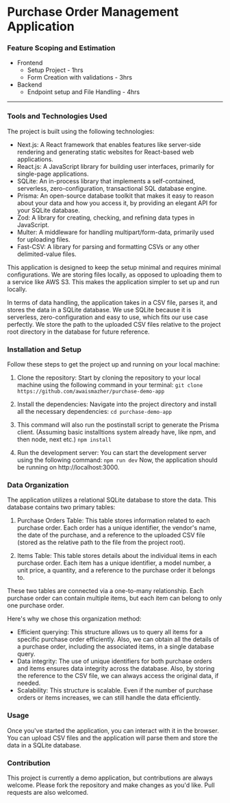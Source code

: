 # Purchase Order Management Application
### Feature Scoping and Estimation
- Frontend
    - Setup Project - 1hrs
    - Form Creation with validations - 3hrs
- Backend
    - Endpoint setup and File Handling - 4hrs 
-----

### Tools and Technologies Used
The project is built using the following technologies:

- Next.js: A React framework that enables features like server-side rendering and generating static websites for React-based web applications.
- React.js: A JavaScript library for building user interfaces, primarily for single-page applications.
- SQLite: An in-process library that implements a self-contained, serverless, zero-configuration, transactional SQL database engine.
- Prisma: An open-source database toolkit that makes it easy to reason about your data and how you access it, by providing an elegant API for your SQLite database.
- Zod: A library for creating, checking, and refining data types in JavaScript.
- Multer: A middleware for handling multipart/form-data, primarily used for uploading files.
- Fast-CSV: A library for parsing and formatting CSVs or any other delimited-value files.

This application is designed to keep the setup minimal and requires minimal configurations. We are storing files locally, as opposed to uploading them to a service like AWS S3. This makes the application simpler to set up and run locally.

In terms of data handling, the application takes in a CSV file, parses it, and stores the data in a SQLite database. We use SQLite because it is serverless, zero-configuration and easy to use, which fits our use case perfectly. We store the path to the uploaded CSV files relative to the project root directory in the database for future reference.

### Installation and Setup
Follow these steps to get the project up and running on your local machine:

1. Clone the repository: Start by cloning the repository to your local machine using the following command in your terminal:
`git clone https://github.com/awaismazher/purchase-demo-app`

2. Install the dependencies: Navigate into the project directory and install all the necessary dependencies:
`cd purchase-demo-app`

3. This command will also run the postinstall script to generate the Prisma client. (Assuming basic installtions system already have, like npm, and then node, next etc.)
`npm install`

4. Run the development server: You can start the development server using the following command:
`npm run dev`
Now, the application should be running on http://localhost:3000.

### Data Organization
The application utilizes a relational SQLite database to store the data. This database contains two primary tables:

1. Purchase Orders Table: This table stores information related to each purchase order. Each order has a unique identifier, the vendor's name, the date of the purchase, and a reference to the uploaded CSV file (stored as the relative path to the file from the project root).

2. Items Table: This table stores details about the individual items in each purchase order. Each item has a unique identifier, a model number, a unit price, a quantity, and a reference to the purchase order it belongs to.

These two tables are connected via a one-to-many relationship. Each purchase order can contain multiple items, but each item can belong to only one purchase order.

Here's why we chose this organization method:

- Efficient querying: This structure allows us to query all items for a specific purchase order efficiently. Also, we can obtain all the details of a purchase order, including the associated items, in a single database query.
- Data integrity: The use of unique identifiers for both purchase orders and items ensures data integrity across the database. Also, by storing the reference to the CSV file, we can always access the original data, if needed.
- Scalability: This structure is scalable. Even if the number of purchase orders or items increases, we can still handle the data efficiently.

### Usage
Once you've started the application, you can interact with it in the browser. You can upload CSV files and the application will parse them and store the data in a SQLite database.

### Contribution
This project is currently a demo application, but contributions are always welcome. Please fork the repository and make changes as you'd like. Pull requests are also welcomed.
